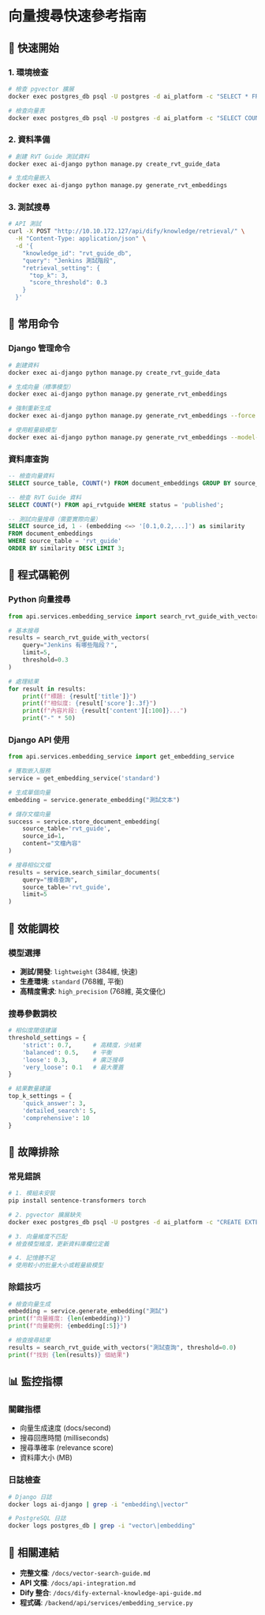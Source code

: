 # 向量搜尋快速參考指南

## 🚀 快速開始

### 1. 環境檢查
```bash
# 檢查 pgvector 擴展
docker exec postgres_db psql -U postgres -d ai_platform -c "SELECT * FROM pg_extension WHERE extname = 'vector';"

# 檢查向量表
docker exec postgres_db psql -U postgres -d ai_platform -c "SELECT COUNT(*) FROM document_embeddings;"
```

### 2. 資料準備
```bash
# 創建 RVT Guide 測試資料
docker exec ai-django python manage.py create_rvt_guide_data

# 生成向量嵌入
docker exec ai-django python manage.py generate_rvt_embeddings
```

### 3. 測試搜尋
```bash
# API 測試
curl -X POST "http://10.10.172.127/api/dify/knowledge/retrieval/" \
  -H "Content-Type: application/json" \
  -d '{
    "knowledge_id": "rvt_guide_db",
    "query": "Jenkins 測試階段",
    "retrieval_setting": {
      "top_k": 3,
      "score_threshold": 0.3
    }
  }'
```

## 📝 常用命令

### Django 管理命令
```bash
# 創建資料
docker exec ai-django python manage.py create_rvt_guide_data

# 生成向量（標準模型）
docker exec ai-django python manage.py generate_rvt_embeddings

# 強制重新生成
docker exec ai-django python manage.py generate_rvt_embeddings --force

# 使用輕量級模型
docker exec ai-django python manage.py generate_rvt_embeddings --model-name paraphrase-multilingual-MiniLM-L12-v2
```

### 資料庫查詢
```sql
-- 檢查向量資料
SELECT source_table, COUNT(*) FROM document_embeddings GROUP BY source_table;

-- 檢查 RVT Guide 資料
SELECT COUNT(*) FROM api_rvtguide WHERE status = 'published';

-- 測試向量搜尋（需要實際向量）
SELECT source_id, 1 - (embedding <=> '[0.1,0.2,...]') as similarity 
FROM document_embeddings 
WHERE source_table = 'rvt_guide' 
ORDER BY similarity DESC LIMIT 3;
```

## 🔧 程式碼範例

### Python 向量搜尋
```python
from api.services.embedding_service import search_rvt_guide_with_vectors

# 基本搜尋
results = search_rvt_guide_with_vectors(
    query="Jenkins 有哪些階段？",
    limit=5,
    threshold=0.3
)

# 處理結果
for result in results:
    print(f"標題: {result['title']}")
    print(f"相似度: {result['score']:.3f}")
    print(f"內容片段: {result['content'][:100]}...")
    print("-" * 50)
```

### Django API 使用
```python
from api.services.embedding_service import get_embedding_service

# 獲取嵌入服務
service = get_embedding_service('standard')

# 生成單個向量
embedding = service.generate_embedding("測試文本")

# 儲存文檔向量
success = service.store_document_embedding(
    source_table='rvt_guide',
    source_id=1,
    content="文檔內容"
)

# 搜尋相似文檔
results = service.search_similar_documents(
    query="搜尋查詢",
    source_table='rvt_guide',
    limit=5
)
```

## 🎯 效能調校

### 模型選擇
- **測試/開發**: `lightweight` (384維, 快速)
- **生產環境**: `standard` (768維, 平衡)
- **高精度需求**: `high_precision` (768維, 英文優化)

### 搜尋參數調校
```python
# 相似度閾值建議
threshold_settings = {
    'strict': 0.7,      # 高精度，少結果
    'balanced': 0.5,    # 平衡
    'loose': 0.3,       # 廣泛搜尋
    'very_loose': 0.1   # 最大覆蓋
}

# 結果數量建議
top_k_settings = {
    'quick_answer': 3,
    'detailed_search': 5,
    'comprehensive': 10
}
```

## 🚨 故障排除

### 常見錯誤
```bash
# 1. 模組未安裝
pip install sentence-transformers torch

# 2. pgvector 擴展缺失
docker exec postgres_db psql -U postgres -d ai_platform -c "CREATE EXTENSION IF NOT EXISTS vector;"

# 3. 向量維度不匹配
# 檢查模型維度，更新資料庫欄位定義

# 4. 記憶體不足
# 使用較小的批量大小或輕量級模型
```

### 除錯技巧
```python
# 檢查向量生成
embedding = service.generate_embedding("測試")
print(f"向量維度: {len(embedding)}")
print(f"向量範例: {embedding[:5]}")

# 檢查搜尋結果
results = search_rvt_guide_with_vectors("測試查詢", threshold=0.0)
print(f"找到 {len(results)} 個結果")
```

## 📊 監控指標

### 關鍵指標
- 向量生成速度 (docs/second)
- 搜尋回應時間 (milliseconds)
- 搜尋準確率 (relevance score)
- 資料庫大小 (MB)

### 日誌檢查
```bash
# Django 日誌
docker logs ai-django | grep -i "embedding\|vector"

# PostgreSQL 日誌
docker logs postgres_db | grep -i "vector\|embedding"
```

## 🔗 相關連結

- **完整文檔**: `/docs/vector-search-guide.md`
- **API 文檔**: `/docs/api-integration.md`
- **Dify 整合**: `/docs/dify-external-knowledge-api-guide.md`
- **程式碼**: `/backend/api/services/embedding_service.py`
